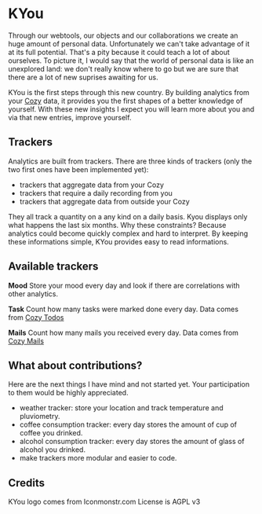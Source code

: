 # KYou

Through our webtools, our objects and our collaborations we create an huge
amount of personal data. Unfortunately we can't take advantage of it
at its full potential. That's a pity because it could teach a lot of about
ourselves. To picture it, I would say that the world of personal data is like
an unexplored land: we don't really know where to go but we are sure that there
are a lot of new suprises awaiting for us.

KYou is the first steps through this new country. By building analytics
from your [Cozy](http://cozy.io) data, it provides you the first shapes of a 
better knowledge of yourself. With these new insights I expect you will learn 
more about you and via that new entries, improve yourself.


## Trackers

Analytics are built from trackers. There are three kinds of trackers
(only the two first ones have been implemented yet):

* trackers that aggregate data from your Cozy
* trackers that require a daily recording from you
* trackers that aggregate data from outside your Cozy

They all track a quantity on a any kind on a daily basis. Kyou displays only
what happens the last six months. Why these constraints? Because analytics
could become quickly complex and hard to interpret. By keeping these
informations simple, KYou provides easy to read informations. 

## Available trackers

**Mood** Store your mood every day and look if there are correlations with
other analytics.

**Task** Count how many tasks were marked done every day. Data comes from 
[Cozy Todos](https://github.com/mycozycloud/cozy-todos)

**Mails** Count how many mails you received every day. Data comes from 
[Cozy Mails](https://github.com/mycozycloud/cozy-mails)

## What about contributions?

Here are the next things I have mind and not started yet. Your participation to
them would be highly appreciated.

* weather tracker: store your location and track temperature and pluviometry.
* coffee consumption tracker: every day stores the amount of cup of coffee you
  drinked.
* alcohol consumption tracker: every day stores the amount of glass  of alcohol
  you drinked.
* make trackers more modular and easier to code.

## Credits

KYou logo comes from Iconmonstr.com
License is AGPL v3

